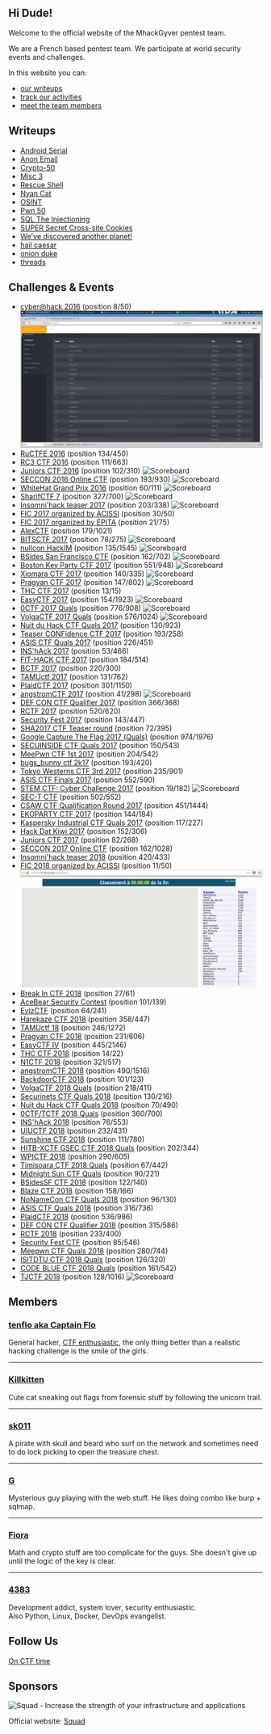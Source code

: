 ## Hi Dude!
Welcome to the official website of the MhackGyver pentest team.

We are a French based pentest team. We participate at world security events and challenges.

In this website you can:
- [our writeups](index.md#writeups)
- [track our activities](index.md#challenges--events)
- [meet the team members](index.md#members)

## Writeups
- [Android Serial](writeup/AndroidSerial.md)
- [Anon Email](writeup/AnonEmail.md)
- [Crypto-50](writeup/Crypto-50.md)
- [Misc 3](writeup/Misc3.md)
- [Rescue Shell](writeup/NDH2k18_rescue_shell.md)
- [Nyan Cat](writeup/NyanCat.md)
- [OSINT](writeup/OSINT.md)
- [Pwn 50](writeup/Pwn50.md)
- [SQL The Injectioning](writeup/SQL_The_Injectioning.md)
- [SUPER Secret Cross-site Cookies](writeup/SUPER_Secret_Cross-site_Cookies.md)
- [We've discovered another planet!](writeup/We've_discovered_another_planet!.md)
- [hail caesar](writeup/hail_caesar.md)
- [onion duke](writeup/onion_duke.md)
- [threads](writeup/threads.md)

## Challenges & Events
- [cyber@hack 2016](https://www.cyberathack.com/) (position 8/50)
![Scoreboard](https://raw.githubusercontent.com/MhackGyver-Squad/MhackGyver-Squad.github.io/master/images/CTF%20result.png "Cyber@hack 2016 scoreboard")
- [RuCTFE 2016](http://ructfe.org/) (position 134/450)
- [RC3 CTF 2016](http://ctf.rc3.club/) (position 111/663)
- [Juniors CTF 2016](https://juniors.ctf.org.ru/) (position 102/310)
![Scoreboard](https://raw.githubusercontent.com/MhackGyver-Squad/MhackGyver-Squad.github.io/master/images/102%C3%A8me%20Juniors%20CTF.png "Juniors CTF 2016 scoreboard")
- [SECCON 2016 Online CTF](http://ctf.seccon.jp) (position 193/930)
![Scoreboard](https://raw.githubusercontent.com/MhackGyver-Squad/MhackGyver-Squad.github.io/master/images/SECCON%202016%20Online%20CTF%20193%C3%A8me%20sur%20930.png "SECCON 2016 Online CTF scoreboard")
- [WhiteHat Grand Prix 2016](http://whitehatvn.com/forum/whitehat-grand-prix-2016/95632-announcement) (position 60/111)
![Scoreboard](https://raw.githubusercontent.com/MhackGyver-Squad/MhackGyver-Squad.github.io/master/images/WhiteHat%20Grand%20Prix%202016%2060%C3%A8me%20sur%20111.png "WhiteHat Grand Prix 2016 scoreboard")
- [SharifCTF 7](http://ctf.sharif.edu/) (position 327/700)
![Scoreboard](https://raw.githubusercontent.com/MhackGyver-Squad/MhackGyver-Squad.github.io/master/images/SharifCTF%207%20327%C3%A8me%20sur%20700.png "SharifCTF 7 scoreboard")
- [Insomni'hack teaser 2017](https://insomnihack.ch/?page_id=16) (position 203/338)
![Scoreboard](https://raw.githubusercontent.com/MhackGyver-Squad/MhackGyver-Squad.github.io/master/images/Insomni%20hack%20203%C3%A8me%20sur%20338.png "Insomni'hack teaser 2017 scoreboard")
- [FIC 2017 organized by ACISSI](https://www.forum-fic.com/site/FR/Prix__Challenges/Challenges,C59984,I59996.htm?KM_Session=c2b19ead0fc8b0ca649ae5ca56b9a52a) (position 30/50)
- [FIC 2017 organized by EPITA](https://www.forum-fic.com/site/FR/Prix__Challenges/Challenges,C59984,I59996.htm?KM_Session=c2b19ead0fc8b0ca649ae5ca56b9a52a) (position 21/75)
- [AlexCTF](https://ctf.oddcoder.com/) (position 179/1021)
- [BITSCTF 2017](https://bitsctf.bits-quark.org/) (position 78/275)
![Scoreboard](https://raw.githubusercontent.com/MhackGyver-Squad/MhackGyver-Squad.github.io/master/images/BITSCTF%2078%C3%A8me%20sur%20275.png "BITSCTF 2017 scoreboard")
- [nullcon HackIM](http://ctf.nullcon.net/) (position 135/1545)
![Scoreboard](https://raw.githubusercontent.com/MhackGyver-Squad/MhackGyver-Squad.github.io/master/images/Nullcon%20HackIM%202017%20135%C3%A8me%20sur%201545.png "nullcon HackIM scoreboard")
- [BSides San Francisco CTF](https://bsidessf.com/ctf.html) (position 162/702)
![Scoreboard](https://raw.githubusercontent.com/MhackGyver-Squad/MhackGyver-Squad.github.io/master/images/BSIDESSF%20162%C3%A8me%20sur%20702.png "BSides San Francisco CTF scoreboard")
- [Boston Key Party CTF 2017](http://bostonkeyparty.net/) (position 551/948)
![Scoreboard](https://raw.githubusercontent.com/MhackGyver-Squad/MhackGyver-Squad.github.io/master/images/BKP%202017%20551%C3%A8me%20sur%20948.png "Boston Key Party CTF 2017 scoreboard")
- [Xiomara CTF 2017](https://xiomara.xyz/) (position 140/335)
![Scoreboard](https://raw.githubusercontent.com/MhackGyver-Squad/MhackGyver-Squad.github.io/master/images/XiomaraCTF%20140%C3%A8me%20sur%20335.png "Xiomara CTF 2017 scoreboard")
- [Pragyan CTF 2017](https://ctf.pragyan.org/home) (position 147/802)
![Scoreboard](https://raw.githubusercontent.com/MhackGyver-Squad/MhackGyver-Squad.github.io/master/images/Pragyan%20CTF%202017%20147%C3%A8me%20sur%20802.png "Pragyan CTF 2017 scoreboard")
- [THC CTF 2017](https://thcon.party/) (position 13/15)
- [EasyCTF 2017](https://www.easyctf.com/) (position 154/1923)
![Scoreboard](https://raw.githubusercontent.com/MhackGyver-Squad/MhackGyver-Squad.github.io/master/images/EasyCTF%20154%C3%A8me%20sur%201923.png "EasyCTF 2017 scoreboard")
- [0CTF 2017 Quals](https://ctf.0ops.net/) (position 776/908)
![Scoreboard](https://raw.githubusercontent.com/MhackGyver-Squad/MhackGyver-Squad.github.io/master/images/0CTF%20776%C3%A8me%20sur%20908.png "0CTF 2017 Quals scoreboard")
- [VolgaCTF 2017 Quals](https://quals.2017.volgactf.ru/) (position 576/1024)
![Scoreboard](https://raw.githubusercontent.com/MhackGyver-Squad/MhackGyver-Squad.github.io/master/images/VolgaCTF%202017%20Quals%20576%C3%A8me%20sur%201024.png "VolgaCTF 2017 Quals scoreboard")
- [Nuit du Hack CTF Quals 2017](https://quals.nuitduhack.com/) (position 130/923)
- [Teaser CONFidence CTF 2017](https://ctf.dragonsector.pl/) (position 193/258)
- [ASIS CTF Quals 2017](https://asis-ctf.ir/) (position 226/451)
- [INS'hAck 2017](http://ctf.insecurity-insa.fr/) (position 53/466)
- [FIT-HACK CTF 2017](https://ctf.nw.fit.ac.jp/) (position 184/514)
- [BCTF 2017](http://bctf.xctf.org.cn/) (position 220/300)
- [TAMUctf 2017](http://ctf.tamu.edu/) (position 131/762)
- [PlaidCTF 2017](http://plaidctf.com/) (position 301/1150)
- [angstromCTF 2017](https://www.angstromctf.com/) (position 41/298)
![Scoreboard](https://raw.githubusercontent.com/MhackGyver-Squad/MhackGyver-Squad.github.io/master/images/angstromCTF%2041%C3%A8me%20sur%20298.png "angstromCTF 2017 Quals scoreboard")
- [DEF CON CTF Qualifier 2017](https://2017.legitbs.net/) (position 366/368)
- [RCTF 2017](http://ctf.teamrois.cn/) (position 520/620)
- [Security Fest 2017](https://securityfest.ctf.rocks/) (position 143/447)
- [SHA2017 CTF Teaser round](https://ctf.sha2017.org/) (position 72/395)
- [Google Capture The Flag 2017 (Quals)](https://g.co/ctf) (position 974/1976)
- [SECUINSIDE CTF Quals 2017](http://secuinside.com/2017/ctf.html) (position 150/543)
- [MeePwn CTF 1st 2017](https://ctf.meepwn.team/) (position 204/542)
- [bugs\_bunny ctf 2k17](http://www.bugsbunnyctf.me/) (position 193/420)
- [Tokyo Westerns CTF 3rd 2017](https://tokyowesterns.github.io/ctf2017/) (position 235/901)
- [ASIS CTF Finals 2017](https://asisctf.com/) (position 552/590)
- [STEM CTF: Cyber Challenge 2017](https://mitrestemctf.org/) (position 19/182)
![Scoreboard](https://raw.githubusercontent.com/MhackGyver-Squad/MhackGyver-Squad.github.io/master/images/MITRE%20CTF%2019%C3%A8me%20sur%20182.png "MITRE CTF scoreboard")
- [SEC-T CTF](https://sect.ctf.rocks/) (position 502/552)
- [CSAW CTF Qualification Round 2017](https://ctf.csaw.io/) (position 451/1444)
- [EKOPARTY CTF 2017](https://ctf.ekoparty.org/) (position 144/184)
- [Kaspersky Industrial CTF Quals 2017](https://ctf.kaspersky.com/) (position 117/227)
- [Hack Dat Kiwi 2017](https://hack.dat.kiwi/) (position 152/306)
- [Juniors CTF 2017](https://juniors.ctf.org.ru/) (position 82/268)
- [SECCON 2017 Online CTF](https://score-quals.seccon.jp/) (position 162/1028)
- [Insomni'hack teaser 2018](http://teaser.insomnihack.ch/) (position 420/433)
- [FIC 2018 organized by ACISSI](https://www.forum-fic.com/site/FR/Prix__Challenges/Challenges,C59984,I59996.htm?KM_Session=c2b19ead0fc8b0ca649ae5ca56b9a52a) (position 11/50)
![Scoreboard](https://raw.githubusercontent.com/MhackGyver-Squad/MhackGyver-Squad.github.io/master/images/FIC_2018_ACISSI_classement.png "FIC 2018 organized by ACISSI scoreboard")
- [Break In CTF 2018](https://felicity.iiit.ac.in/threads/breakin/) (position 27/61)
- [AceBear Security Contest](https://ctf.acebear.site/rules) (position 101/139)
- [EvlzCTF](https://evlzctf.in/) (position 64/241)
- [Harekaze CTF 2018](https://harekaze.com/ctf.html) (position 358/447)
- [TAMUctf 18](https://ctf.tamu.edu/) (position 246/1272)
- [Pragyan CTF 2018](https://ctf.pragyan.org/) (position 231/606)
- [EasyCTF IV](https://www.easyctf.com/) (position 445/2146)
- [THC CTF 2018](https://thcon.party/) (position 14/22)
- [N1CTF 2018](http://n1ctf.xctf.org.cn/) (position 321/517)
- [angstromCTF 2018](https://www.angstromctf.com/) (position 490/1516)
- [BackdoorCTF 2018](https://backdoor.sdslabs.co/competitions/backdoorctf18/dashboard) (position 101/123)
- [VolgaCTF 2018 Quals](https://quals.2018.volgactf.ru/) (position 218/411)
- [Securinets CTF Quals 2018](https://www.ctfsecurinets.com/register) (position 130/216)
- [Nuit du Hack CTF Quals 2018](https://quals.nuitduhack.com/) (position 70/490)
- [0CTF/TCTF 2018 Quals](https://ctf.0ops.sjtu.cn/) (position 360/700)
- [INS'hAck 2018](https://ctf.insecurity-insa.fr/) (position 76/553)
- [UIUCTF 2018](https://sigpwny.github.io/ctf.html) (position 232/431)
- [Sunshine CTF 2018](https://sunshinectf.org/) (position 111/780)
- [HITB-XCTF GSEC CTF 2018 Quals](https://hitbxctf2018.xctf.org.cn/) (position 202/344)
- [WPICTF 2018](http://wpictf.xyz/) (position 290/605)
- [Timisoara CTF 2018 Quals](https://www.timisoaractf.com/) (position 67/442)
- [Midnight Sun CTF Quals](https://play.midnightsunctf.se/) (position 90/221)
- [BSidesSF CTF 2018](https://ctf.bsidessf.net/) (position 122/140)
- [Blaze CTF 2018](http://420blaze.in/) (position 158/166)
- [NoNameCon CTF Quals 2018](https://ctf.nonamecon.org/) (position 96/130)
- [ASIS CTF Quals 2018](https://asisctf.com/) (position 316/736)
- [PlaidCTF 2018](http://plaidctf.com/) (position 536/986)
- [DEF CON CTF Qualifier 2018](http://oooverflow.io/) (position 315/586)
- [RCTF 2018](https://ctf.teamrois.cn/) (position 233/400)
- [Security Fest CTF](https://securityfest.ctf.rocks/) (position 85/546)
- [Meepwn CTF Quals 2018](https://ctf.meepwn.team/) (position 280/744)
- [ISITDTU CTF 2018 Quals](https://ctf.isitdtu.com/) (position 126/320)
- [CODE BLUE CTF 2018 Quals](http://ctf.codeblue.jp/) (position 161/542)
- [TJCTF 2018](https://tjctf.org/) (position 128/1016)
![Scoreboard](https://raw.githubusercontent.com/MhackGyver-Squad/MhackGyver-Squad.github.io/master/images/TJCTF%20128%C3%A8me%20sur%201016.png "TJCTF 2018 scoreboard")

## Members
### [tenflo aka Captain Flo](https://github.com/tenflo)
General hacker, [CTF enthusiastic](http://www.wechall.net/fr/profile/tenflo), the only thing better than a realistic hacking challenge is the smile of the girls.

---

### [Killkitten](https://github.com/Killkitten)
Cute cat sneaking out flags from forensic stuff by following the unicorn trail.

---

### [sk011](https://ctftime.org/user/23271)
A pirate with skull and beard who surf on the network and sometimes need to do lock picking to open the treasure chest. 

---

### [G](https://www.root-me.org/John_doo29)
Mysterious guy playing with the web stuff. He likes doing combo like burp + sqlmap. 

---

### [Fiora](https://ctftime.org/user/23457)
Math and crypto stuff are too complicate for the guys. She doesn't give up until the logic of the key is clear.

---

### [4383](https://github.com/4383)
Development addict, system lover, security enthusiastic.   
Also Python, Linux, Docker, DevOps evangelist.

## Follow Us
[On CTF time](https://ctftime.org/team/30616)

## Sponsors
![Squad - Increase the strength of your infrastructure and applications](https://www.squad.fr/static/images/theme/logo_blue.png "Squad")

Official website: [Squad](https://www.squad.fr/en/know-us/)

